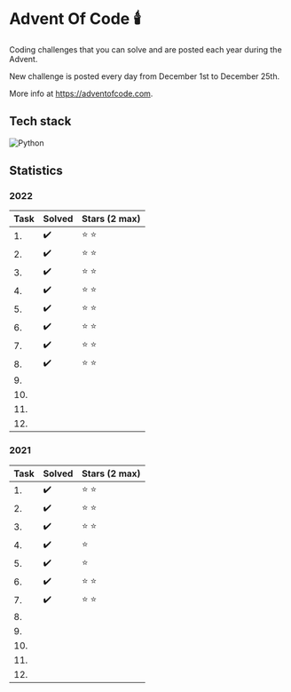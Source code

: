 # Advent Of Code 🕯️
Coding challenges that you can solve and are posted each year during the Advent. 

New challenge is posted every day from December 1st to December 25th. 

More info at https://adventofcode.com.
## Tech stack
![Python](https://img.shields.io/badge/python-3670A0?style=for-the-badge&logo=python&logoColor=ffdd54)
## Statistics
### 2022
| Task | Solved               | Stars (2 max) |
|------|----------------------|---------------|
| 1.    | :heavy_check_mark: | :star: :star: |
| 2.    | :heavy_check_mark: | :star: :star: |
| 3.    | :heavy_check_mark: | :star: :star: |
| 4.    | :heavy_check_mark: | :star: :star: |
| 5.    | :heavy_check_mark: | :star: :star: |
| 6.    | :heavy_check_mark: | :star: :star: |
| 7.    | :heavy_check_mark: | :star: :star: |
| 8.    | :heavy_check_mark: | :star: :star: |
| 9.    |                    |               |
| 10.   |                    |               |
| 11.   |                    |               |
| 12.   |                    |               |

### 2021
| Task | Solved               | Stars (2 max) |
|------|----------------------|---------------|
| 1.    | :heavy_check_mark: | :star: :star: |
| 2.    | :heavy_check_mark: | :star: :star: |
| 3.    | :heavy_check_mark: | :star: :star: |
| 4.    | :heavy_check_mark: | :star:        |
| 5.    | :heavy_check_mark: | :star:        |
| 6.    | :heavy_check_mark: | :star: :star: |
| 7.    | :heavy_check_mark: | :star: :star: |
| 8.    |                    |               |
| 9.    |                    |               |
| 10.   |                    |               |
| 11.   |                    |               |
| 12.   |                    |               |

